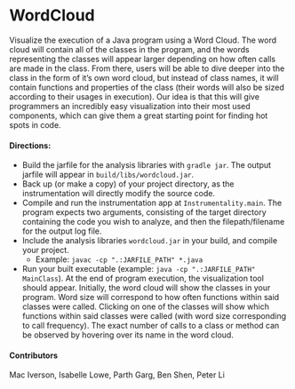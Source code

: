 # WordCloud
Visualize the execution of a Java program using a Word Cloud. The word cloud will contain all of the classes in the program, and the words representing the classes will appear larger depending on how often calls are made in the class. From there, users will be able to dive deeper into the class in the form of it’s own word cloud, but instead of class names, it will contain functions and properties of the class (their words will also be sized according to their usages in execution). Our idea is that this will give programmers an incredibly easy visualization into their most used components, which can give them a great starting point for finding hot spots in code.

#### Directions:
* Build the jarfile for the analysis libraries with `gradle jar`. The output jarfile will appear in `build/libs/wordcloud.jar`. 
* Back up (or make a copy) of your project directory, as the instrumentation will directly modify the source code.
* Compile and run the instrumentation app at `Instrumentality.main`. The program expects two arguments, consisting of the target directory containing the code you wish to analyze, and then the filepath/filename for the output log file.
* Include the analysis libraries `wordcloud.jar` in your build, and compile your project. 
  * Example: `javac -cp ".:JARFILE_PATH" *.java`
* Run your built executable (example: `java -cp ".:JARFILE_PATH" MainClass`). At the end of program execution, the visualization tool should appear.
Initially, the word cloud will show the classes in your program. Word size will correspond to how often functions within said classes were called. Clicking on one of the classes will show which functions within said classes were called (with word size corresponding to call frequency). The exact number of calls to a class or method can be observed by hovering over its name in the word cloud.

#### Contributors
Mac Iverson, Isabelle Lowe, Parth Garg, Ben Shen, Peter Li
 
